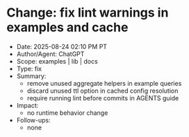 # Change: fix lint warnings in examples and cache

- Date: 2025-08-24 02:10 PM PT
- Author/Agent: ChatGPT
- Scope: examples | lib | docs
- Type: fix
- Summary:
  - remove unused aggregate helpers in example queries
  - discard unused ttl option in cached config resolution
  - require running lint before commits in AGENTS guide
- Impact:
  - no runtime behavior change
- Follow-ups:
  - none
